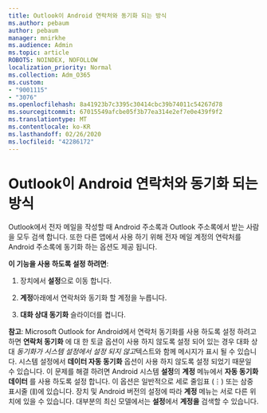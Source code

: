 ```yaml
---
title: Outlook이 Android 연락처와 동기화 되는 방식
ms.author: pebaum
author: pebaum
manager: mnirkhe
ms.audience: Admin
ms.topic: article
ROBOTS: NOINDEX, NOFOLLOW
localization_priority: Normal
ms.collection: Adm_O365
ms.custom:
- "9001115"
- "3076"
ms.openlocfilehash: 8a41923b7c3395c30414cbc39b74011c54267d78
ms.sourcegitcommit: 67015549afcbe05f3b77ea314e2ef7e0e439f9f2
ms.translationtype: MT
ms.contentlocale: ko-KR
ms.lasthandoff: 02/26/2020
ms.locfileid: "42286172"
---
```

# <a name="how-does-outlook-sync-with-my-android-contacts"></a>Outlook이 Android 연락처와 동기화 되는 방식

Outlook에서 전자 메일을 작성할 때 Android 주소록과 Outlook 주소록에서 받는 사람을 모두 검색 합니다. 또한 다른 앱에서 사용 하기 위해 전자 메일 계정의 연락처를 Android 주소록에 동기화 하는 옵션도 제공 됩니다. 
 
**이 기능을 사용 하도록 설정 하려면**:
 
1. 장치에서 **설정**으로 이동 합니다.

2. **계정**아래에서 연락처와 동기화 할 계정을 누릅니다.

3. **대화 상대 동기화** 슬라이더를 켭니다.
 
**참고**: Microsoft Outlook for Android에서 연락처 동기화를 사용 하도록 설정 하려고 하면 **연락처 동기화** 에 대 한 토글 옵션이 사용 하지 않도록 설정 되어 있는 경우 대화 상대 *동기화가 시스템 설정에서 설정 되지 않고*텍스트와 함께 메시지가 표시 될 수 있습니다. 시스템 설정에서 **데이터 자동 동기화** 옵션이 사용 하지 않도록 설정 되었기 때문일 수 있습니다. 이 문제를 해결 하려면 Android 시스템 **설정**의 **계정** 메뉴에서 **자동 동기화 데이터** 를 사용 하도록 설정 합니다. 이 옵션은 일반적으로 세로 줄임표 (⋮) 또는 삼중 표시줄 (⫼)에 있습니다. 장치 및 Android 버전의 설정에 따라 **계정** 메뉴는 서로 다른 위치에 있을 수 있습니다. 대부분의 최신 모델에서는 **설정**에서 **계정을** 검색할 수 있습니다.